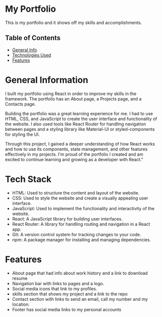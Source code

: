 # My Portfolio

This is my portfolio and it shows off my skills and accomplishments.

## Table of Contents

- [General Info](#general-information)
- [Technologies Used](#tech-stack)
- [Features](#features)

# General Information

I built my portfolio using React in order to improve my skills in the framework. The portfolio has an About page, a Projects page, and a Contacts page.

Building the portfolio was a great learning experience for me. I had to use HTML, CSS, and JavaScript to create the user interface and functionality of the website. I also used tools like React Router for handling navigation between pages and a styling library like Material-UI or styled-components for styling the UI.

Through this project, I gained a deeper understanding of how React works and how to use its components, state management, and other features effectively in my projects. I'm proud of the portfolio I created and am excited to continue learning and growing as a developer with React."

# Tech Stack

- HTML: Used to structure the content and layout of the website.
- CSS: Used to style the website and create a visually appealing user interface.
- JavaScript: Used to implement the functionality and interactivity of the website.
- React: A JavaScript library for building user interfaces.
- React Router: A library for handling routing and navigation in a React app.
- Git: A version control system for tracking changes to your code.
- npm: A package manager for installing and managing dependencies.

# Features

- About page that had info about work history and a link to download resume
- Navigation bar with links to pages and a logo.
- Social media icons that link to my profiles.
- skills section that shows my project and a link to the repo
- Contact section with links to send an email, call my number and my location.
- Footer has social media links to my personal accounts
